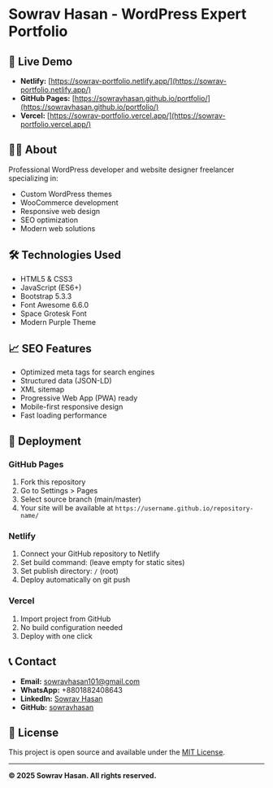 # Sowrav Hasan - WordPress Expert Portfolio

## 🚀 Live Demo
- **Netlify:** [https://sowrav-portfolio.netlify.app/](https://sowrav-portfolio.netlify.app/)
- **GitHub Pages:** [https://sowravhasan.github.io/portfolio/](https://sowravhasan.github.io/portfolio/)
- **Vercel:** [https://sowrav-portfolio.vercel.app/](https://sowrav-portfolio.vercel.app/)

## 👨‍💻 About
Professional WordPress developer and website designer freelancer specializing in:
- Custom WordPress themes
- WooCommerce development
- Responsive web design
- SEO optimization
- Modern web solutions

## 🛠️ Technologies Used
- HTML5 & CSS3
- JavaScript (ES6+)
- Bootstrap 5.3.3
- Font Awesome 6.6.0
- Space Grotesk Font
- Modern Purple Theme

## 📈 SEO Features
- Optimized meta tags for search engines
- Structured data (JSON-LD)
- XML sitemap
- Progressive Web App (PWA) ready
- Mobile-first responsive design
- Fast loading performance

## 🚀 Deployment

### GitHub Pages
1. Fork this repository
2. Go to Settings > Pages
3. Select source branch (main/master)
4. Your site will be available at `https://username.github.io/repository-name/`

### Netlify
1. Connect your GitHub repository to Netlify
2. Set build command: (leave empty for static sites)
3. Set publish directory: `/` (root)
4. Deploy automatically on git push

### Vercel
1. Import project from GitHub
2. No build configuration needed
3. Deploy with one click

## 📞 Contact
- **Email:** sowravhasan101@gmail.com
- **WhatsApp:** +8801882408643
- **LinkedIn:** [Sowrav Hasan](https://www.linkedin.com/in/sowrav-hasan/)
- **GitHub:** [sowravhasan](https://github.com/sowravhasan)

## 📄 License
This project is open source and available under the [MIT License](LICENSE).

---
**© 2025 Sowrav Hasan. All rights reserved.**
